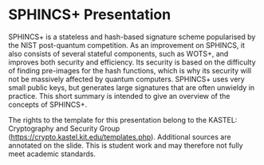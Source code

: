 # SPHINCS+ Presentation

SPHINCS+ is a stateless and hash-based signature scheme popularised by the NIST post-quantum competition. As an improvement on SPHINCS, it also consists of several stateful components, such as WOTS+, and improves both security and efficiency. Its security is based on the difficulty of finding pre-images for the hash functions, which is why its security will not be massively affected by quantum computers. SPHINCS+ uses very small public keys, but generates large signatures that are often unwieldy in practice. This short summary is intended to give an overview of the concepts of SPHINCS+.

The rights to the template for this presentation belong to the KASTEL: Cryptography and Security Group (https://crypto.kastel.kit.edu/templates.php). Additional sources are annotated on the slide. This is student work and may therefore not fully meet academic standards.
